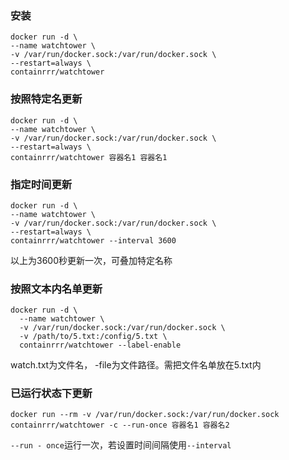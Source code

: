 ### 安装
```
docker run -d \
--name watchtower \
-v /var/run/docker.sock:/var/run/docker.sock \
--restart=always \
containrrr/watchtower
```

### 按照特定名更新
```
docker run -d \
--name watchtower \
-v /var/run/docker.sock:/var/run/docker.sock \
--restart=always \
containrrr/watchtower 容器名1 容器名1
```

### 指定时间更新 
```
docker run -d \
--name watchtower \
-v /var/run/docker.sock:/var/run/docker.sock \
--restart=always \
containrrr/watchtower --interval 3600
```
以上为3600秒更新一次，可叠加特定名称

### 按照文本内名单更新
```
docker run -d \
  --name watchtower \
  -v /var/run/docker.sock:/var/run/docker.sock \
  -v /path/to/5.txt:/config/5.txt \
  containrrr/watchtower --label-enable
```
watch.txt为文件名， -file为文件路径。需把文件名单放在5.txt内

### 已运行状态下更新
```
docker run --rm -v /var/run/docker.sock:/var/run/docker.sock containrrr/watchtower -c --run-once 容器名1 容器名2
```
`--run - once`运行一次，若设置时间间隔使用`--interval`
